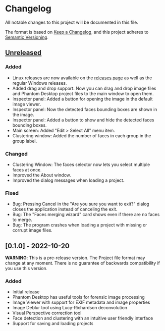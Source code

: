 # Changelog
All notable changes to this project will be documented in this file.

The format is based on [Keep a Changelog](https://keepachangelog.com/en/1.0.0/),
and this project adheres to [Semantic Versioning](https://semver.org/spec/v2.0.0.html).

## [Unreleased]

### Added

- Linux releases are now available on the [releases page](https://github.com/jhm-ciberman/phantom-desktop/releases) as well as the regular Windows releases.
- Added drag and drop support. Now you can drag and drop image files and Phantom Desktop project files to the main window to open them.
- Inspector panel: Added a button for opening the image in the default image viewer.
- Inspector panel: Now the detected faces bounding boxes are shown in the image.
- Inspector panel: Added a button to show and hide the detected faces bounding boxes.
- Main screen: Added "Edit > Select All" menu item.
- Clustering window: Added the number of faces in each group in the group label.

### Changed

- Clustering Window: The faces selector now lets you select multiple faces at once.
- Improved the About window.
- Improved the dialog messages when loading a project.

### Fixed

- Bug: Pressing Cancel in the "Are you sure you want to exit?" dialog closes the application instead of canceling the exit.
- Bug: The "Faces merging wizard" card shows even if there are no faces to merge.
- Bug: The program crashes when loading a project with missing or corrupt image files.

## [0.1.0] - 2022-10-20

**WARNING**: This is a pre-release version. The Project file format may change 
at any moment. There is no guarantee of backwards compatibility if you use this
version.

### Added

- Initial release
- Phantom Desktop has useful tools for forensic image processing
- Image Viewer with support for EXIF metadata and image properties
- Image Deblur tool using Lucy-Richardson deconvolution
- Visual Perspective correction tool
- Face detection and clustering with an intuitive user friendly interface
- Support for saving and loading projects


[Unreleased]: https://github.com/jhm-ciberman/phantom-desktop/compare/v0.1.0...HEAD
[v0.1.0]: https://github.com/jhm-ciberman/phantom-desktop/releases/tag/v0.1.0
